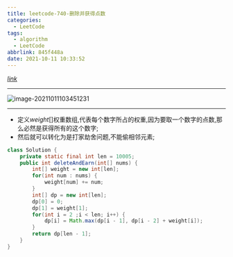 ```yaml
---
title: leetcode-740-删除并获得点数
categories:
  - LeetCode
tags:
  - algorithm
  - LeetCode
abbrlink: 845f448a
date: 2021-10-11 10:33:52
---
```


[$link$](https://leetcode-cn.com/problems/delete-and-earn/)

<hr/>

![image-20211011103451231](https://gitee.com/cao_ziqiang/img/raw/master/20211011103451.png)

<hr/> 

- 定义$weight[]$权重数组,代表每个数字所占的权重,因为要取一个数字的点数,那么必然是获得所有的这个数字;
- 然后就可以转化为是打家劫舍问题,不能偷相邻元素;

```java
class Solution {
    private static final int len = 10005;
    public int deleteAndEarn(int[] nums) {
        int[] weight = new int[len];
        for(int num : nums) {
            weight[num] += num;
        }
        int[] dp = new int[len];
        dp[0] = 0;
        dp[1] = weight[1];
        for(int i = 2 ;i < len; i++) {
            dp[i] = Math.max(dp[i - 1], dp[i - 2] + weight[i]);
        }
        return dp[len - 1];
    }
}
```

